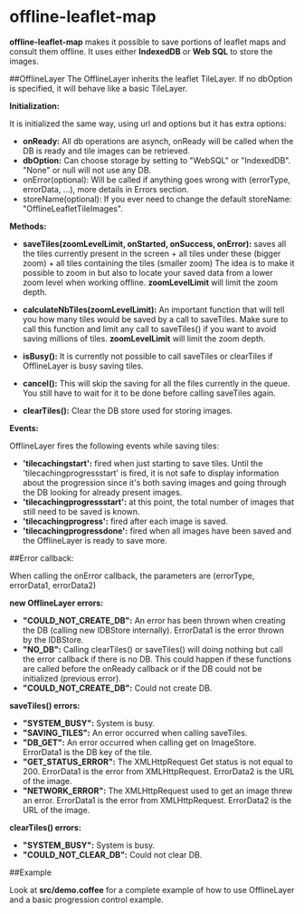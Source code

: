 offline-leaflet-map
============

**offline-leaflet-map** makes it possible to save portions of leaflet maps and consult them offline.
It uses either **IndexedDB** or **Web SQL** to store the images.

##OfflineLayer
The OfflineLayer inherits the leaflet TileLayer. If no dbOption is specified, it will behave like a basic TileLayer.

**Initialization:**

It is initialized the same way, using url and options but it has extra options:

* **onReady:** All db operations are asynch, onReady will be called when the DB is ready and tile images can be
     retrieved.
* **dbOption:** Can choose storage by setting to "WebSQL" or "IndexedDB". "None" or null will not use any DB.
* onError(optional): Will be called if anything goes wrong with (errorType, errorData, ...), more details in Errors section.
* storeName(optional): If you ever need to change the default storeName: "OfflineLeafletTileImages".

**Methods:**

* **saveTiles(zoomLevelLimit, onStarted, onSuccess, onError):** saves all the tiles currently present in the screen
                + all tiles under these (bigger zoom)
                + all tiles containing the tiles (smaller zoom)
                The idea is to make it possible to zoom in but also to locate your saved data from a lower zoom level
                when working offline. **zoomLevelLimit** will limit the zoom depth.

* **calculateNbTiles(zoomLevelLimit):** An important function that will tell you how many tiles would be saved by a call to saveTiles.
                    Make sure to call this function and limit any call to saveTiles() if you want to avoid saving
                    millions of tiles. **zoomLevelLimit** will limit the zoom depth.

* **isBusy():**   It is currently not possible to call saveTiles or clearTiles if OfflineLayer is busy saving tiles.

* **cancel():**   This will skip the saving for all the files currently in the queue. You still have to wait for it to be
            done before calling saveTiles again.

* **clearTiles():** Clear the DB store used for storing images.

**Events:**

OfflineLayer fires the following events while saving tiles:

* **'tilecachingstart':**   fired when just starting to save tiles. Until the 'tilecachingprogressstart' is fired, it
                            is not safe to display information about the progression since it's both saving images and
                            going through the DB looking for already present images.
* **'tilecachingprogressstart':** at this point, the total number of images that still need to be saved is known.
* **'tilecachingprogress':** fired after each image is saved.
* **'tilecachingprogressdone':** fired when all images have been saved and the OfflineLayer is ready to save more.

##Error callback:

When calling the onError callback, the parameters are (errorType, errorData1, errorData2)

**new OfflineLayer errors:**

* **"COULD\_NOT\_CREATE\_DB":** An error has been thrown when creating the DB (calling new IDBStore internally).
ErrorData1 is the error thrown by the IDBStore.
* **"NO\_DB":** Calling clearTiles() or saveTiles() will doing nothing but call the error callback if there is no DB.
This could happen if these functions are called before the onReady callback or if the DB could not be initialized
(previous error).
* **"COULD\_NOT\_CREATE\_DB":** Could not create DB.


**saveTiles() errors:**
* **"SYSTEM\_BUSY":** System is busy.
* **"SAVING\_TILES":** An error occurred when calling saveTiles.
* **"DB\_GET":** An error occurred when calling get on ImageStore. ErrorData1 is the DB key of the tile.
* **"GET\_STATUS\_ERROR":** The XMLHttpRequest Get status is not equal to 200. ErrorData1 is the error from XMLHttpRequest.
ErrorData2 is the URL of the image.
* **"NETWORK\_ERROR":** The XMLHttpRequest used to get an image threw an error. ErrorData1 is the error from XMLHttpRequest.
ErrorData2 is the URL of the image.

**clearTiles() errors:**
* **"SYSTEM\_BUSY":** System is busy.
* **"COULD\_NOT\_CLEAR\_DB":** Could not clear DB.



##Example

Look at **src/demo.coffee** for a complete example of how to use OfflineLayer and a basic progression control example.
